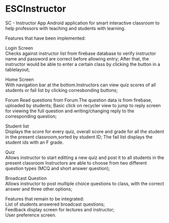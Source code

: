 # ESCInstructor
SC - Instructor App 
Android application for smart interactive classroom to help professors with teaching and students with learning.

Features that have been implemented:

Login Screen  
Checks against instructor list from firebase database to verify instructor name and password are correct before allowing entry;
After that, the instructor would be able to enter a certain class by clicking the button in a tablelayout;

Home Screen   
With navigation bar at the bottom.Instructors can view quiz scores of all students or fail list by clicking corresbonding buttons;

Forum 
Read questions from Forum.The question data is from firebase, uploaded by students;
Basic click on recycler view to jump to reply screen for viewing the full question and writing/changing reply to the corresponding question;

Student list  
Displays the score for every quiz, overall score and grade for all the student in the present classroom,sorted by student ID;
The fail list displays the student ids with an F grade.

Quiz  
Allows instructor to start editting a new quiz and post it to all students in the present classroom
Instructors are able to choose from two different question types (MCQ and short answer question);

Broadcast Question  
Allows instructor to post multiple choice questions to class, with the correct answer and three other options;

Features that remain to be integrated:  
List of students answered broadcast questions;  
Feedback display screen for lectures and instructor;  
User preference screen.
